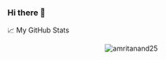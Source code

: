 ### Hi there 👋

<!--
**Amritanand25/Amritanand25** is a ✨ _special_ ✨ repository because its `README.md` (this file) appears on your GitHub profile.

Here are some ideas to get you started:

- 🔭 I’m currently working on ...
- 🌱 I’m currently learning ...
- 👯 I’m looking to collaborate on ...
- 🤔 I’m looking for help with ...
- 💬 Ask me about ...
- 📫 How to reach me: ...
- 😄 Pronouns: ...
- ⚡ Fun fact: ...
-->
<summary>📈 My GitHub Stats</summary>

<p align="center"> <img src="https://github-readme-stats.vercel.app/api?username=amritanand25&show_icons=true&theme=gotham" alt="amritanand25" />


